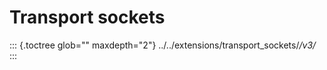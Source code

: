 Transport sockets
=================

::: {.toctree glob="" maxdepth="2"}
../../extensions/transport_sockets/*/v3/*
:::
